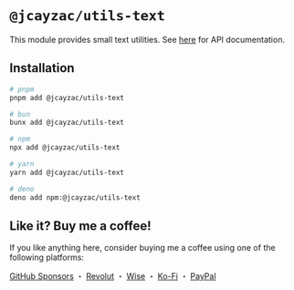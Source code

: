 # `@jcayzac/utils-text`

This module provides small text utilities. See [here](https://jsr.io/@jcayzac/utils-text/doc) for API documentation.

## Installation

```sh
# pnpm
pnpm add @jcayzac/utils-text

# bun
bunx add @jcayzac/utils-text

# npm
npx add @jcayzac/utils-text

# yarn
yarn add @jcayzac/utils-text

# deno
deno add npm:@jcayzac/utils-text
```

## Like it? Buy me a coffee!

If you like anything here, consider buying me a coffee using one of the following platforms:

[GitHub Sponsors](https://github.com/sponsors/jcayzac) ・ [Revolut](https://revolut.me/julienswap) ・ [Wise](https://wise.com/pay/me/julienc375) ・ [Ko-Fi](https://ko-fi.com/jcayzac) ・ [PayPal](https://paypal.me/jcayzac)
